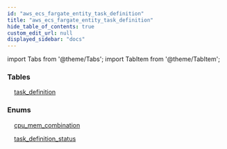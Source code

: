 ```yaml
---
id: "aws_ecs_fargate_entity_task_definition"
title: "aws_ecs_fargate_entity_task_definition"
hide_table_of_contents: true
custom_edit_url: null
displayed_sidebar: "docs"
---
```


import Tabs from '@theme/Tabs';
import TabItem from '@theme/TabItem';

<Tabs queryString="view">
  <TabItem value="components" label="Components" default>

### Tables

    [task_definition](../../aws/tables/aws_ecs_fargate_entity_task_definition.TaskDefinition)

### Enums
    [cpu_mem_combination](../../aws/enums/aws_ecs_fargate_entity_task_definition.CpuMemCombination)

    [task_definition_status](../../aws/enums/aws_ecs_fargate_entity_task_definition.TaskDefinitionStatus)

</TabItem>
  <TabItem value="code-examples" label="Code examples">

</TabItem>
</Tabs>
